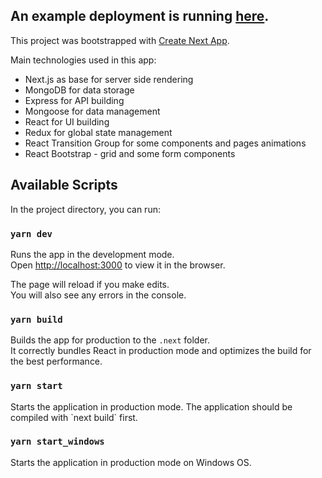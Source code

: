 ## An example deployment is running [here](https://still-plains-42198.herokuapp.com/).

This project was bootstrapped with [Create Next App](https://github.com/segmentio/create-next-app).

Main technologies used in this app:

- Next.js as base for server side rendering
- MongoDB for data storage
- Express for API building
- Mongoose for data management
- React for UI building
- Redux for global state management
- React Transition Group for some components and pages animations
- React Bootstrap - grid and some form components

## Available Scripts

In the project directory, you can run:

### `yarn dev`

Runs the app in the development mode.<br>
Open [http://localhost:3000](http://localhost:3000) to view it in the browser.

The page will reload if you make edits.<br>
You will also see any errors in the console.

### `yarn build`

Builds the app for production to the `.next` folder.<br>
It correctly bundles React in production mode and optimizes the build for the best performance.

### `yarn start`

Starts the application in production mode.
The application should be compiled with \`next build\` first.

### `yarn start_windows`

Starts the application in production mode on Windows OS.
